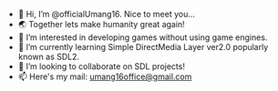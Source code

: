 - 👋 Hi, I’m @officialUmang16. Nice to meet you...
- 🌏 Together lets make humanity great again!
- 👀 I’m interested in developing games without using game engines.
- 🌱 I’m currently learning Simple DirectMedia Layer ver2.0 popularly known as SDL2.
- 💞️ I’m looking to collaborate on SDL projects!
- 📫 Here's my mail: umang16office@gmail.com

<!---
officialUmang16/officialUmang16 is a ✨ special ✨ repository because its `README.md` (this file) appears on your GitHub profile.
You can click the Preview link to take a look at your changes.
--->
